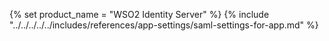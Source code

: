 {% set product_name = "WSO2 Identity Server" %}
{% include "../../../../../includes/references/app-settings/saml-settings-for-app.md" %}